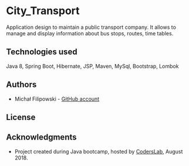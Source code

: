 # City_Transport

Application design to maintain a public transport company. 
It allows to manage and display information about bus stops, routes, time tables.


## Technologies used

Java 8, Spring Boot, Hibernate, JSP, Maven, MySql, Bootstrap, Lombok 


## Authors
* Michał Filipowski  - [GitHub account](https://github.com/michofilip)  

## License

## Acknowledgments

* Project created during Java bootcamp, hosted by [CodersLab](https://github.com/CodersLab), August 2018.
